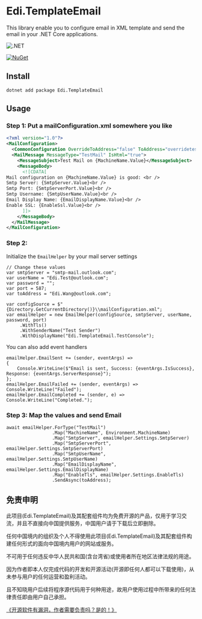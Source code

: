 Edi.TemplateEmail
===============================

This library enable you to configure email in XML template and send the email in your .NET Core applications.

![.NET](https://github.com/EdiWang/Edi.TemplateEmail/workflows/.NET%20Core/badge.svg)

[![NuGet][main-nuget-badge]][main-nuget]

[main-nuget]: https://www.nuget.org/packages/Edi.TemplateEmail/
[main-nuget-badge]: https://img.shields.io/nuget/v/Edi.TemplateEmail.svg?style=flat-square&label=nuget

## Install

```
dotnet add package Edi.TemplateEmail
```

## Usage


### Step 1: Put a mailConfiguration.xml somewhere you like

```xml
<?xml version="1.0"?>
<MailConfiguration>
  <CommonConfiguration OverrideToAddress="false" ToAddress="overridetest@test.com" />
  <MailMessage MessageType="TestMail" IsHtml="true">
    <MessageSubject>Test Mail on {MachineName.Value}</MessageSubject>
    <MessageBody>
      <![CDATA[
Mail configuration on {MachineName.Value} is good: <br />
Smtp Server: {SmtpServer.Value}<br />
Smtp Port: {SmtpServerPort.Value}<br />
Smtp Username: {SmtpUserName.Value}<br />
Email Display Name: {EmailDisplayName.Value}<br />
Enable SSL: {EnableSsl.Value}<br />
      ]]>
    </MessageBody>
  </MailMessage>
</MailConfiguration>
```

### Step 2:

Initialize the `EmailHelper` by your mail server settings

```
// Change these values
var smtpServer = "smtp-mail.outlook.com";
var userName = "Edi.Test@outlook.com";
var password = "";
var port = 587;
var toAddress = "Edi.Wang@outlook.com";

var configSource = $"{Directory.GetCurrentDirectory()}\\mailConfiguration.xml";
var emailHelper = new EmailHelper(configSource, smtpServer, userName, password, port)
     .WithTls()
     .WithSenderName("Test Sender")
     .WithDisplayName("Edi.TemplateEmail.TestConsole");
```

You can also add event handlers

```
emailHelper.EmailSent += (sender, eventArgs) =>
{
    Console.WriteLine($"Email is sent, Success: {eventArgs.IsSuccess}, Response: {eventArgs.ServerResponse}");
};
emailHelper.EmailFailed += (sender, eventArgs) => Console.WriteLine("Failed");
emailHelper.EmailCompleted += (sender, e) => Console.WriteLine("Completed.");
```

### Step 3: Map the values and send Email

```
await emailHelper.ForType("TestMail")
                 .Map("MachineName", Environment.MachineName)
                 .Map("SmtpServer", emailHelper.Settings.SmtpServer)
                 .Map("SmtpServerPort", emailHelper.Settings.SmtpServerPort)
                 .Map("SmtpUserName", emailHelper.Settings.SmtpUserName)
                 .Map("EmailDisplayName", emailHelper.Settings.EmailDisplayName)
                 .Map("EnableTls", emailHelper.Settings.EnableTls)
                 .SendAsync(toAddress);
```

## 免责申明

此项目(Edi.TemplateEmail)及其配套组件均为免费开源的产品，仅用于学习交流，并且不直接向中国提供服务，中国用户请于下载后立即删除。

任何中国境内的组织及个人不得使用此项目(Edi.TemplateEmail)及其配套组件构建任何形式的面向中国境内用户的网站或服务。

不可用于任何违反中华人民共和国(含台湾省)或使用者所在地区法律法规的用途。

因为作者即本人仅完成代码的开发和开源活动(开源即任何人都可以下载使用)，从未参与用户的任何运营和盈利活动。

且不知晓用户后续将程序源代码用于何种用途，故用户使用过程中所带来的任何法律责任即由用户自己承担。

[《开源软件有漏洞，作者需要负责吗？是的！》](https://go.edi.wang/aka/os251)
